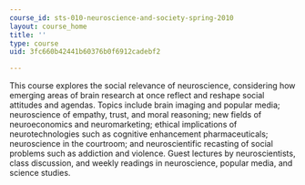 ```yaml
---
course_id: sts-010-neuroscience-and-society-spring-2010
layout: course_home
title: ''
type: course
uid: 3fc660b42441b60376b0f6912cadebf2

---
```

This course explores the social relevance of neuroscience, considering how emerging areas of brain research at once reflect and reshape social attitudes and agendas. Topics include brain imaging and popular media; neuroscience of empathy, trust, and moral reasoning; new fields of neuroeconomics and neuromarketing; ethical implications of neurotechnologies such as cognitive enhancement pharmaceuticals; neuroscience in the courtroom; and neuroscientific recasting of social problems such as addiction and violence. Guest lectures by neuroscientists, class discussion, and weekly readings in neuroscience, popular media, and science studies.
